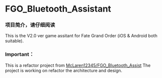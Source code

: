 # FGO_Bluetooth_Assistant
### 项目简介，请仔细阅读
This is the V2.0 ver game assitant for Fate Grand Order (iOS &amp; Android both suitable). 

### Important：
This is a refactor project from [McLaren12345/FGO_Bluetooth_Assist](https://github.com/McLaren12345/FGO_Bluetooth_Assistant)
The project is working on refactor the architecture and design. 
